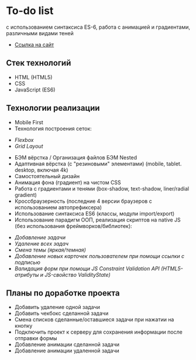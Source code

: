 # To-do list

с использованием синтаксиса ES-6, работа с анимацией и градиентами, различными видами теней

- [Ссылка на сайт](https://hannahstarling.github.io/todo/)

## Стек технологий

- HTML (HTML5)
- CSS
- JavaScript (ES6)

## Технологии реализации

- Mobile First
- Технология построения сеток:

* _Flexbox_
* _Grid Layout_

- БЭМ вёрстка / Организация файлов БЭМ Nested
- Адаптивная вёрстка (с "резиновыми" элементами) (mobile, tablet. desktop, включая 4k)
- Самостоятельный дизайн
- Анимация фона (градиент) на чистом CSS
- Работа с градиентами и тенями (box-shadow, text-shadow, liner/radial gradient)
- Кроссбраузерность (последние 4 версии браузеров с использованием автопрефиксера)
- Использование синтаксиса ES6 (классы, модули import/export)
- Использование парадигм ООП, реализация скриптов на native JS (без использования фреймворков/библиотек):

* _Добавление задачи_
* _Удаление всех задач_
* _Смена темы (яркая/темная)_
* _Добавление новых карточек пользователем при помощи ссылки с подписью_
* _Валидация форм при помощи JS Constraint Validation API (HTML5-атрибуты и JS-свойство ValidityState)_

## Планы по доработке проекта

- Добавить удаление одной задачи
- Добавить чекбокс сделанной задачи
- Смена списков сделанные/оставшиеся задачи при нажатии на кнопку
- Подключить проект к серверу для сохранения информации после отправки формы
- Добавление анимации сделанной задачи
- Добавление анимации удаленной задачи
